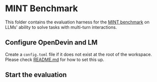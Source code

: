 # MINT Benchmark

This folder contains the evaluation harness for the [MINT benchmark](https://arxiv.org/abs/2309.10691) on LLMs' ability to solve tasks with multi-turn interactions.

## Configure OpenDevin and LM

Create a `config.toml` file if it does not exist at the root of the workspace. Please check [README.md](../../README.md) for how to set this up.

## Start the evaluation

<!-- TODO: -->
